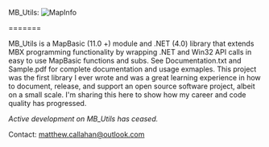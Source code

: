 MB_Utils: 
![MapInfo](https://i.imgur.com/9D4ZVPX.png "Logo Title Text 1")

=======

MB_Utils is a MapBasic (11.0 +) module and .NET (4.0) library that extends MBX programming functionality by wrapping .NET and Win32 API calls in easy to use MapBasic functions and subs. See Documentation.txt and Sample.pdf for complete documentation and usage exmaples.  This project was the first library I ever wrote and was a great learning experience in how to document, release, and support an open source software project, albeit on a small scale. I'm sharing this here to show how my career and code quality has progressed.

*Active development on MB_Utils has ceased.*

Contact:
matthew.callahan@outlook.com
